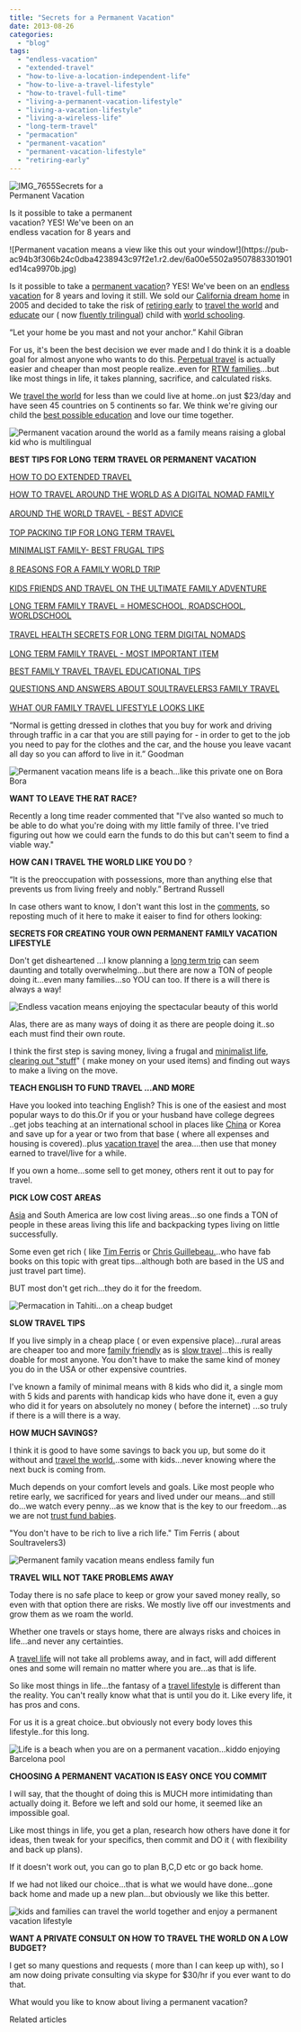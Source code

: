 ```yaml
---
title: "Secrets for a Permanent Vacation"
date: 2013-08-26
categories: 
  - "blog"
tags: 
  - "endless-vacation"
  - "extended-travel"
  - "how-to-live-a-location-independent-life"
  - "how-to-live-a-travel-lifestyle"
  - "how-to-travel-full-time"
  - "living-a-permanent-vacation-lifestyle"
  - "living-a-vacation-lifestyle"
  - "living-a-wireless-life"
  - "long-term-travel"
  - "permacation"
  - "permanent-vacation"
  - "permanent-vacation-lifestyle"
  - "retiring-early"
---
```


![IMG_7655](https://pub-ac94b3f306b24c0dba4238943c97f2e1.r2.dev/6a00e5502a9507883301901ed14c75970b.jpg)Secrets for a  
Permanent Vacation  
  
Is it possible to take a permanent  
vacation? YES! We've been on an  
endless vacation for 8 years and

<!--more--> ![Permanent vacation means a view like this out your window!](https://pub-ac94b3f306b24c0dba4238943c97f2e1.r2.dev/6a00e5502a9507883301901ed14ca9970b.jpg)  
  
Is it possible to take a [permanent vacation](https://pub-ac94b3f306b24c0dba4238943c97f2e1.r2.dev/2012/01/amazing-family-world-tour.html "amazing world tour")? YES! We've been on an [endless vacation](https://pub-ac94b3f306b24c0dba4238943c97f2e1.r2.dev/2012/10/endless-summer-joy-of-tropical-winter-travel.html "endless summer, endless vacation") for 8 years and loving it still. We sold our [California dream home](https://pub-ac94b3f306b24c0dba4238943c97f2e1.r2.dev/2006/08/home-and-hous-1.html "california dream  home") in 2005 and decided to take the risk of [retiring early](https://pub-ac94b3f306b24c0dba4238943c97f2e1.r2.dev/2013/07/retire-and-travel-the-world.html "retire and travel the world") to [travel the world](https://pub-ac94b3f306b24c0dba4238943c97f2e1.r2.dev/2010/09/8-reasons-for-a-family-world-trip-international-vacations-holidays-abroad-longterm-travel-rtw.html "family world trip") and [educate](https://pub-ac94b3f306b24c0dba4238943c97f2e1.r2.dev/2010/04/family-travel-homeschool-education-global-students-lifestyle-design-location-independent-4hww-around.html "education and travel") our ( now [fluently trilingual](https://pub-ac94b3f306b24c0dba4238943c97f2e1.r2.dev/2013/04/growing-up-bilingual-or-trilingual.html "growing up bilingual or trilingual")) child with [world schooling](https://pub-ac94b3f306b24c0dba4238943c97f2e1.r2.dev/2013/01/world-school-education-at-its-best-.html "world school or unschool").  
  
“Let your home be you mast and not your anchor.” Kahil Gibran  
  
For us, it's been the best decision we ever made and I do think it is a doable goal for almost anyone who wants to do this. [Perpetual travel](https://pub-ac94b3f306b24c0dba4238943c97f2e1.r2.dev/2010/06/early-retirement-perpetual-travel-radical-early-retirement-with-kids-rtw-family-travel-multiyear.html "perpetual travel or PT") is actually easier and cheaper than most people realize..even for [RTW families](https://pub-ac94b3f306b24c0dba4238943c97f2e1.r2.dev/2010/08/around-the-world-with-kids-extended-travel-long-term-travel-families-and-friends.html "around the world with kids")...but like most things in life, it takes planning, sacrifice, and calculated risks.  
  
We [travel the world](https://pub-ac94b3f306b24c0dba4238943c97f2e1.r2.dev/2012/12/around-the-world-family-travel.html "travel the world RTW as a family") for less than we could live at home..on just $23/day and have seen 45 countries on 5 continents so far. We think we're giving our child the [best possible education](https://pub-ac94b3f306b24c0dba4238943c97f2e1.r2.dev/2012/09/how-to-homeschool-through-travel-with-a-gifted-child-.html "best possible education...homeschool and travel") and love our time together.  
  
![Permanent vacation around the world as a family means raising a global kid who is multilingual](https://pub-ac94b3f306b24c0dba4238943c97f2e1.r2.dev/6a00e5502a9507883301901f04343b970b.jpg)  
  
  
**BEST TIPS FOR LONG TERM TRAVEL OR PERMANENT VACATION**  
  
[HOW TO DO EXTENDED TRAVEL](https://pub-ac94b3f306b24c0dba4238943c97f2e1.r2.dev/2008/06/how-to-do-exten.html "HOW TO DO EXTENDED TRAVEL OR LONG TERM TRAVEL")  
  
[HOW TO TRAVEL AROUND THE WORLD AS A DIGITAL NOMAD FAMILY](https://pub-ac94b3f306b24c0dba4238943c97f2e1.r2.dev/2009/04/how-to-travel-the-world-as-a-digital-nomad-family.html "HOW TO TRAVEL THE WORLD AS A DIGITAL NOMAD FAMILY ON PERMANENT VACATION")  
[  
AROUND THE WORLD TRAVEL - BEST ADVICE](https://pub-ac94b3f306b24c0dba4238943c97f2e1.r2.dev/2012/12/-around-the-world-travel-best-advice.html "AROUND THE WORLD TRAVEL BEST ADVICE")  
[  
TOP PACKING TIP FOR LONG TERM TRAVEL](https://pub-ac94b3f306b24c0dba4238943c97f2e1.r2.dev/2013/03/top-travel-tip-for-long-term-travel.html "TOP TRAVEL PACKING TIP FOR LONG TERM TRAVEL")  
  
[MINIMALIST FAMILY- BEST FRUGAL TIPS](https://pub-ac94b3f306b24c0dba4238943c97f2e1.r2.dev/2013/02/minimalist-family-frugal-tip-omg.html "MINIMALIST FAMILY BEST FRUGAL TIPS")  
[  
8 REASONS FOR A FAMILY WORLD TRIP](https://pub-ac94b3f306b24c0dba4238943c97f2e1.r2.dev/2010/09/8-reasons-for-a-family-world-trip-international-vacations-holidays-abroad-longterm-travel-rtw.html "8 REASONS FOR A FAMILY WORLD TRIP")  
[  
KIDS FRIENDS AND TRAVEL ON THE ULTIMATE FAMILY ADVENTURE](https://pub-ac94b3f306b24c0dba4238943c97f2e1.r2.dev/2011/02/kids-friends-travel-on-the-ultimate-family-adventure.html "KIDS FRIENDS AND TRAVEL ON THE ULTIMATE FAMILY ADVENTURE")  
  
[LONG TERM FAMILY TRAVEL = HOMESCHOOL, ROADSCHOOL, WORLDSCHOOL](https://pub-ac94b3f306b24c0dba4238943c97f2e1.r2.dev/2010/03/long-term-family-travel-homeschool-roadschool-world-school-digitalnomad-lifestyle-design-virtual-.html "LONG TERM FAMILY TRAVEL MEANS HOMESCHOOL OR WORLD SCHOOL")  
[  
TRAVEL HEALTH SECRETS FOR LONG TERM DIGITAL NOMADS](https://pub-ac94b3f306b24c0dba4238943c97f2e1.r2.dev/2011/09/travel-health-secrets-for-long-term-digital-nomads.html "TRAVEL HEALTH SECRETS FOR LONG TERM DIGITAL NOMADS")  
[  
LONG TERM FAMILY TRAVEL - MOST IMPORTANT ITEM](https://pub-ac94b3f306b24c0dba4238943c97f2e1.r2.dev/2013/07/long-term-family-travel-most-important-item.html "LONG TERM FAMILY TRAVEL - MOST IMPORTANT ITEM")  
  
[BEST FAMILY TRAVEL TRAVEL EDUCATIONAL TIPS](https://pub-ac94b3f306b24c0dba4238943c97f2e1.r2.dev/2013/07/best-family-travel-educational-tip.html "BEST FAMILY TRAVEL EDUCATIONAL TIPS")  
  
[QUESTIONS AND ANSWERS ABOUT SOULTRAVELERS3 FAMILY TRAVEL](https://pub-ac94b3f306b24c0dba4238943c97f2e1.r2.dev/2009/06/questions-answers-about-soultravelers3-family-travel.html "QUESTIONS AND ANSWERS ABOUT LONG TERM TRAVEL")  
[  
](https://pub-ac94b3f306b24c0dba4238943c97f2e1.r2.dev/2011/07/what-our-nomadic-travel-lifestyle-looks-like-family-fun.html "WHAT OUR TRAVEL LIFESTYLE LOOKS LIKE ")[WHAT OUR FAMILY TRAVEL LIFESTYLE LOOKS LIKE](https://pub-ac94b3f306b24c0dba4238943c97f2e1.r2.dev/2011/07/what-our-nomadic-travel-lifestyle-looks-like-family-fun.html "WHAT OUR TRAVEL LIFESTYLE LOOKS LIKE ")  
  
“Normal is getting dressed in clothes that you buy for work and driving through traffic in a car that you are still paying for - in order to get to the job you need to pay for the clothes and the car, and the house you leave vacant all day so you can afford to live in it.” Goodman  
  
![Permanent vacation means life is a beach...like this private one on Bora Bora](https://pub-ac94b3f306b24c0dba4238943c97f2e1.r2.dev/6a00e5502a95078833019104fa1a1c970c.jpg)  
  
  
**WANT TO LEAVE THE RAT RACE?**  
  
Recently a long time reader commented that "I've also wanted so much to be able to do what you're doing with my little family of three. I've tried figuring out how we could earn the funds to do this but can't seem to find a viable way."  
  
**HOW CAN I TRAVEL THE WORLD LIKE YOU DO** ?  
  
“It is the preoccupation with possessions, more than anything else that prevents us from living freely and nobly.” Bertrand Russell  
  
In case others want to know, I don't want this lost in the [comments](https://pub-ac94b3f306b24c0dba4238943c97f2e1.r2.dev/2013/08/beautiful-door-and-keyhole.html "door comments"), so reposting much of it here to make it eaiser to find for others looking:  
  
**SECRETS FOR CREATING YOUR OWN PERMANENT FAMILY VACATION LIFESTYLE**  
  
Don't get disheartened ...I know planning a [long term trip](https://pub-ac94b3f306b24c0dba4238943c97f2e1.r2.dev/2010/02/15-best-tips-for-family-friendly-travel-airplanes-airports-vacation-roadtrips-long-term-family-trave.html "BEST TIPS FAMILY FRIENDLY TRAVEL") can seem daunting and totally overwhelming...but there are now a TON of people doing it...even many families...so YOU can too. If there is a will there is always a way!  

  
![Endless vacation means enjoying the spectacular beauty of this world](https://pub-ac94b3f306b24c0dba4238943c97f2e1.r2.dev/6a00e5502a950788330192acc334fd970d.jpg)

Alas, there are as many ways of doing it as there are people doing it..so each must find their own route.

I think the first step is saving money, living a frugal and [minimalist life](https://pub-ac94b3f306b24c0dba4238943c97f2e1.r2.dev/2013/02/minimalist-family-frugal-tip-omg.html "minimalist family "), [clearing out "stuff](https://pub-ac94b3f306b24c0dba4238943c97f2e1.r2.dev/2011/08/reverse-culture-shock-usa-over-consumerism.html "consumerism in USA")" ( make money on your used items) and finding out ways to make a living on the move.  
  
**TEACH ENGLISH TO FUND TRAVEL ...AND MORE**

Have you looked into teaching English? This is one of the easiest and most popular ways to do this.Or if you or your husband have college degrees ..get jobs teaching at an international school in places like [China](https://pub-ac94b3f306b24c0dba4238943c97f2e1.r2.dev/2012/11/china-travel-in-the-autumn.html "China travel") or Korea and save up for a year or two from that base ( where all expenses and housing is covered)..plus [vacation travel](https://pub-ac94b3f306b24c0dba4238943c97f2e1.r2.dev/2012/09/the-ultimate-tahiti-vacation-on-a-backpacker-low-budget.html "vacation travel backpacker budget tahiti") the area....then use that money earned to travel/live for a while.

If you own a home...some sell to get money, others rent it out to pay for travel.  
  
**PICK LOW COST AREAS**

[Asia](https://pub-ac94b3f306b24c0dba4238943c97f2e1.r2.dev/asia/ "Asia travel") and South America are low cost living areas...so one finds a TON of people in these areas living this life and backpacking types living on little successfully.

Some even get rich ( like [Tim Ferris](https://pub-ac94b3f306b24c0dba4238943c97f2e1.r2.dev/2010/03/the-4hour-workweek-review-by-world-traveling-family-rich-global-digital-lifestyle-design.html "tim ferriss 4 hour work week") or [Chris Guillebeau.](https://pub-ac94b3f306b24c0dba4238943c97f2e1.r2.dev/2012/05/advice-to-college-grads-from-a-world-traveler.html "tips for college grads")..who have fab books on this topic with great tips...although both are based in the US and just travel part time).

BUT most don't get rich...they do it for the freedom.  
  
![Permacation in Tahiti...on  a cheap budget](https://pub-ac94b3f306b24c0dba4238943c97f2e1.r2.dev/6a00e5502a9507883301901f043adc970b.jpg)

**SLOW TRAVEL TIPS**  
  
If you live simply in a cheap place ( or even expensive place)...rural areas are cheaper too and more [family friendly](https://pub-ac94b3f306b24c0dba4238943c97f2e1.r2.dev/2010/02/15-best-tips-for-family-friendly-travel-airplanes-airports-vacation-roadtrips-long-term-family-trave.html "family friendly travel tips") as is [slow travel](https://pub-ac94b3f306b24c0dba4238943c97f2e1.r2.dev/2011/11/slow-travel.html "slow travel")...this is really doable for most anyone. You don't have to make the same kind of money you do in the USA or other expensive countries.

I've known a family of minimal means with 8 kids who did it, a single mom with 5 kids and parents with handicap kids who have done it, even a guy who did it for years on absolutely no money ( before the internet) ...so truly if there is a will there is a way.  
  
**HOW MUCH SAVINGS?**

I think it is good to have some savings to back you up, but some do it without and [travel the world.](https://pub-ac94b3f306b24c0dba4238943c97f2e1.r2.dev/2013/07/homeschool-high-school-and-world-travel.html "world travel and homeschool high school")..some with kids...never knowing where the next buck is coming from.

Much depends on your comfort levels and goals. Like most people who retire early, we sacrificed for years and lived under our means...and still do...we watch every penny...as we know that is the key to our freedom...as we are not [trust fund babies](https://pub-ac94b3f306b24c0dba4238943c97f2e1.r2.dev/2012/09/do-you-have-to-be-rich-like-suri-cruise-to-world-school-learn-mandarin-.html "you don't have to be rich like suri cruise").  
  
"You don't have to be rich to live a rich life." Tim Ferris ( about Soultravelers3)  
  
![Permanent family vacation means endless family fun](https://pub-ac94b3f306b24c0dba4238943c97f2e1.r2.dev/6a00e5502a950788330192acc33837970d.jpg)  
  
**TRAVEL WILL NOT TAKE PROBLEMS AWAY**

Today there is no safe place to keep or grow your saved money really, so even with that option there are risks. We mostly live off our investments and grow them as we roam the world.

Whether one travels or stays home, there are always risks and choices in life...and never any certainties.

A [travel life](https://pub-ac94b3f306b24c0dba4238943c97f2e1.r2.dev/2011/08/how-to-prevent-travel-burnout.html "travel life - how to prevent burn out") will not take all problems away, and in fact, will add different ones and some will remain no matter where you are...as that is life.

So like most things in life...the fantasy of a [travel lifestyle](https://pub-ac94b3f306b24c0dba4238943c97f2e1.r2.dev/2011/07/what-our-nomadic-travel-lifestyle-looks-like-family-fun.html "travel lifestyle") is different than the reality. You can't really know what that is until you do it. Like every life, it has pros and cons.

For us it is a great choice..but obviously not every body loves this lifestyle..for this long.  
  
![Life is a beach when you are on a permanent vacation...kiddo enjoying Barcelona pool](https://pub-ac94b3f306b24c0dba4238943c97f2e1.r2.dev/6a00e5502a950788330192acc33b43970d.jpg)  
  
**CHOOSING A PERMANENT VACATION IS EASY ONCE YOU COMMIT**

I will say, that the thought of doing this is MUCH more intimidating than actually doing it. Before we left and sold our home, it seemed like an impossible goal.

Like most things in life, you get a plan, research how others have done it for ideas, then tweak for your specifics, then commit and DO it ( with flexibility and back up plans).

If it doesn't work out, you can go to plan B,C,D etc or go back home.

If we had not liked our choice...that is what we would have done...gone back home and made up a new plan...but obviously we like this better.  
  
![kids and families can travel the world together and enjoy a permanent vacation lifestyle](https://pub-ac94b3f306b24c0dba4238943c97f2e1.r2.dev/6a00e5502a950788330192acc349d1970d.jpg)  
  

**WANT A PRIVATE CONSULT ON HOW TO TRAVEL THE WORLD ON A LOW BUDGET?**

I get so many questions and requests ( more than I can keep up with), so I am now doing private consulting via skype for $30/hr if you ever want to do that.  
  
What would you like to know about living a permanent vacation?

Related articles

